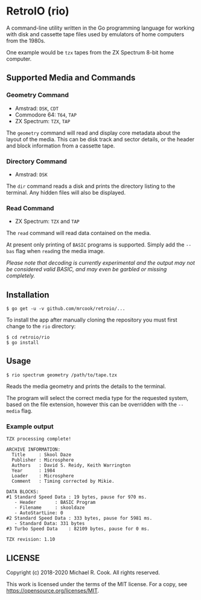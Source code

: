 # RetroIO (rio)

A command-line utility written in the Go programming language for working
with disk and cassette tape files used by emulators of home computers from
the 1980s.

One example would be `tzx` tapes from the ZX Spectrum 8-bit home computer.


## Supported Media and Commands


### Geometry Command

* Amstrad:      `DSK`, `CDT`
* Commodore 64: `T64`, `TAP`
* ZX Spectrum:  `TZX`, `TAP`

The `geometry` command will read and display core metadata about the layout
of the media. This can be disk track and sector details, or the header and
block information from a cassette tape.


### Directory Command

* Amstrad:      `DSK`

The `dir` command reads a disk and prints the directory listing to the terminal.
Any hidden files will also be displayed.


### Read Command

* ZX Spectrum: `TZX` and `TAP`

The `read` command will read data contained on the media.

At present only printing of `BASIC` programs is supported. Simply add the `--bas`
flag when `read`ing the media image.

_Please note that decoding is currently experimental and the output may not be
considered valid BASIC, and may even be garbled or missing completely._


## Installation

    $ go get -u -v github.com/mrcook/retroio/...

To install the app after manually cloning the repository you must first change to the `rio` directory:

    $ cd retroio/rio
    $ go install


## Usage

    $ rio spectrum geometry /path/to/tape.tzx

Reads the media geometry and prints the details to the terminal.

The program will select the correct media type for the requested system, based
on the file extension, however this can be overridden with the `--media` flag.


### Example output

```
TZX processing complete!

ARCHIVE INFORMATION:
  Title     : Skool Daze
  Publisher : Microsphere
  Authors   : David S. Reidy, Keith Warrington
  Year      : 1984
  Loader    : Microsphere
  Comment   : Timing corrected by Mikie.

DATA BLOCKS:
#1 Standard Speed Data : 19 bytes, pause for 970 ms.
   - Header       : BASIC Program
   - Filename     : skooldaze
   - AutoStartLine: 0
#2 Standard Speed Data : 333 bytes, pause for 5981 ms.
   - Standard Data: 331 bytes
#3 Turbo Speed Data    : 82109 bytes, pause for 0 ms.

TZX revision: 1.10
```


## LICENSE

Copyright (c) 2018-2020 Michael R. Cook. All rights reserved.

This work is licensed under the terms of the MIT license.
For a copy, see <https://opensource.org/licenses/MIT>.
